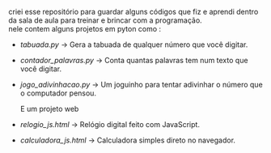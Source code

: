 
criei esse repositório para guardar alguns códigos que fiz e aprendi dentro da sala de aula para treinar e brincar com a programação.  
 nele contem alguns projetos em pyton como :

- *tabuada.py* → Gera a tabuada de qualquer número que você digitar.
- *contador_palavras.py* → Conta quantas palavras tem num texto que você digitar.
- *jogo_adivinhacao.py* → Um joguinho para tentar adivinhar o número que o computador pensou.

  E um projeto web
  
- *relogio_js.html* → Relógio digital feito com JavaScript.
- *calculadora_js.html* → Calculadora simples direto no navegador.

